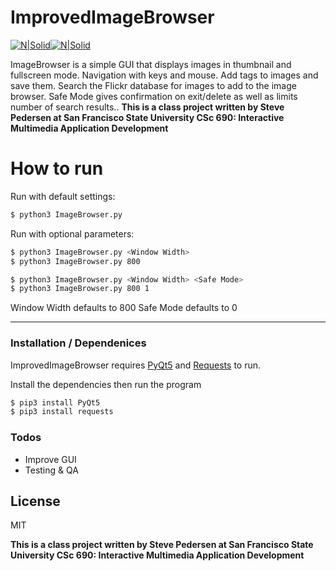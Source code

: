 # ImprovedImageBrowser

[![N|Solid](https://www.python.org/static/opengraph-icon-200x200.png)](https://www.python.org)[![N|Solid](https://avatars0.githubusercontent.com/u/159455?v=4&s=200)](https://www.riverbankcomputing.com/software/pyqt)

ImageBrowser is a simple GUI that displays images in thumbnail and fullscreen mode. Navigation with keys and mouse. Add tags to images and save them. Search the Flickr database for images to add to the image browser. Safe Mode gives confirmation on exit/delete as well as limits number of search results.. **This is a class project written by Steve Pedersen at San Francisco State University CSc 690: Interactive Multimedia Application Development**

# How to run

Run with default settings:
```sh
$ python3 ImageBrowser.py
```
Run with optional parameters:
```sh
$ python3 ImageBrowser.py <Window Width>
$ python3 ImageBrowser.py 800

$ python3 ImageBrowser.py <Window Width> <Safe Mode>
$ python3 ImageBrowser.py 800 1
```
Window Width defaults to 800 
Safe Mode defaults to 0

---
### Installation / Dependenices

ImprovedImageBrowser requires [PyQt5](https://www.riverbankcomputing.com/software/pyqt/download5) and [Requests](https://github.com/requests/requests) to run.

Install the dependencies then run the program

```sh
$ pip3 install PyQt5
$ pip3 install requests
```

### Todos

 - Improve GUI
 - Testing & QA

License
----

MIT


**This is a class project written by Steve Pedersen at San Francisco State University CSc 690: Interactive Multimedia Application Development**
